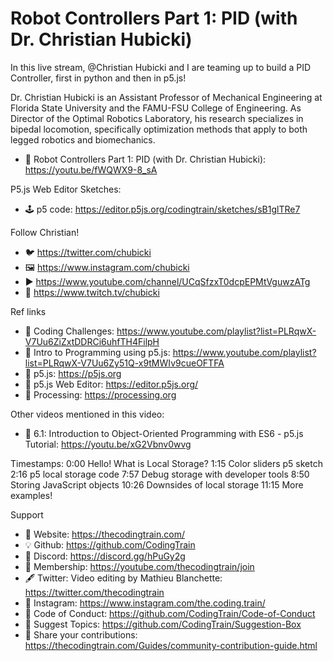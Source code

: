  # Robot Controllers Part 1: PID (with Dr. Christian Hubicki)
 
In this live stream, ​@Christian Hubicki and I are teaming up to build a PID Controller, first in python and then in p5.js!

Dr. Christian Hubicki is an Assistant Professor of Mechanical Engineering at Florida State University and the FAMU-FSU College of Engineering.  As Director of the Optimal Robotics Laboratory, his research specializes in bipedal locomotion, specifically optimization methods that apply to both legged robotics and biomechanics. 


-   🔗  Robot Controllers Part 1: PID (with Dr. Christian Hubicki): https://youtu.be/fWQWX9-8_sA

P5.js Web Editor Sketches:
-   🕹️ p5 code: https://editor.p5js.org/codingtrain/sketches/sB1glTRe7

Follow Christian!
-   🐦 https://twitter.com/chubicki
-   🖼 https://www.instagram.com/chubicki
-   ▶️ https://www.youtube.com/channel/UCqSfzxT0dcpEPMtVguwzATg
-   🔴 https://www.twitch.tv/chubicki

Ref links
-   🎥  Coding Challenges: https://www.youtube.com/playlist?list=PLRqwX-V7Uu6ZiZxtDDRCi6uhfTH4FilpH
-   🎥  Intro to Programming using p5.js: https://www.youtube.com/playlist?list=PLRqwX-V7Uu6Zy51Q-x9tMWIv9cueOFTFA
-   🔗 p5.js: https://p5js.org
-   🔗 p5.js Web Editor: https://editor.p5js.org/ 
-   🔗 Processing: https://processing.org

Other videos mentioned in this video:
-   🎥 6.1: Introduction to Object-Oriented Programming with ES6 - p5.js Tutorial: https://youtu.be/xG2Vbnv0wvg

Timestamps:
    0:00 Hello! What is Local Storage?
    1:15 Color sliders p5 sketch
    2:16 p5 local storage code
    7:57 Debug storage with developer tools
    8:50 Storing JavaScript objects
    10:26 Downsides of local storage
    11:15 More examples!

Support
-   🚂  Website: https://thecodingtrain.com/
-   💡  Github: https://github.com/CodingTrain
-   💬  Discord: https://discord.gg/hPuGy2g
-   💖  Membership: https://youtube.com/thecodingtrain/join
-   🖋️  Twitter: Video editing by Mathieu Blanchette: https://twitter.com/thecodingtrain
-   📸  Instagram: https://www.instagram.com/the.coding.train/
-   📄  Code of Conduct: https://github.com/CodingTrain/Code-of-Conduct
-   🚩  Suggest Topics: https://github.com/CodingTrain/Suggestion-Box
-   👾  Share your contributions: https://thecodingtrain.com/Guides/community-contribution-guide.html
